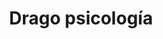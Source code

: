 ---
title: 'Drago psicología'
layout: 'layouts/home.html'
nav:
  buttonText: '¿Hablamos?'
  buttonUrl: '/contacto'
intro:
  header: 'Tu consulta de psicología en Cubelles y Vilanova i la Geltrú.'
  buttonText: 'Contáctame'
  buttonUrl: '/contacto'
  image: '/images/bg/icon.svg'
  imageAlt: 'Buttered toasted white bread'

featuredServices:
  title: 'Servicios'
  summary: 'Servicios destacados de Drago psicología.'
  buttonText: 'Ver más'
  buttonUrl: '/servicios'

aboutMe:
  title: 'Sobre mí'
  summary: 'Lorem ipsum dolor sit amet, consectetur adipiscing elit, sed do eiusmod tempor incididunt ut labore et dolore magna aliqua. Ut enim ad minim veniam, quis nostrud exercitation ullamco laboris nisi ut aliquip ex ea ommodo consequat. Duis aute irure dolor in reprehenderit in voluptate velit esse cillum dolore eu fugiat nulla pariatur.'
  image: '/images/people/1.jpg'
  imageAlt: 'Jennifer Drago'
  buttonText: '¿Nos conocemos?'
  buttonUrl: '/contacto'

contact:
  title: 'Contacto'
  summary: 'Si necesitas una psicologa, no dudes en contactar conmigo.
  Escríbeme para cualquier duda que tengas y reservar tu cita.'
  buttonText: 'Contáctame'
  buttonUrl: '/contacto'

metaDesc: 'Psicóloga en Cubelles. Terapia individualizada y eficaz.'
---